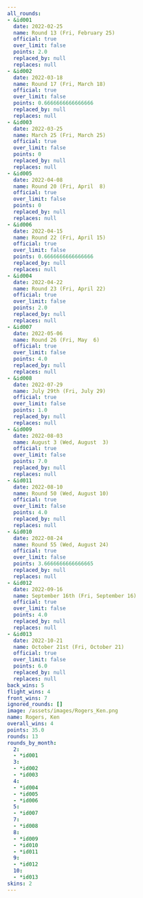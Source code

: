```yaml
---
all_rounds:
- &id001
  date: 2022-02-25
  name: Round 13 (Fri, February 25)
  official: true
  over_limit: false
  points: 2.0
  replaced_by: null
  replaces: null
- &id002
  date: 2022-03-18
  name: Round 17 (Fri, March 18)
  official: true
  over_limit: false
  points: 0.6666666666666666
  replaced_by: null
  replaces: null
- &id003
  date: 2022-03-25
  name: March 25 (Fri, March 25)
  official: true
  over_limit: false
  points: 0
  replaced_by: null
  replaces: null
- &id005
  date: 2022-04-08
  name: Round 20 (Fri, April  8)
  official: true
  over_limit: false
  points: 0
  replaced_by: null
  replaces: null
- &id006
  date: 2022-04-15
  name: Round 22 (Fri, April 15)
  official: true
  over_limit: false
  points: 0.6666666666666666
  replaced_by: null
  replaces: null
- &id004
  date: 2022-04-22
  name: Round 23 (Fri, April 22)
  official: true
  over_limit: false
  points: 2.0
  replaced_by: null
  replaces: null
- &id007
  date: 2022-05-06
  name: Round 26 (Fri, May  6)
  official: true
  over_limit: false
  points: 4.0
  replaced_by: null
  replaces: null
- &id008
  date: 2022-07-29
  name: July 29th (Fri, July 29)
  official: true
  over_limit: false
  points: 1.0
  replaced_by: null
  replaces: null
- &id009
  date: 2022-08-03
  name: August 3 (Wed, August  3)
  official: true
  over_limit: false
  points: 7.0
  replaced_by: null
  replaces: null
- &id011
  date: 2022-08-10
  name: Round 50 (Wed, August 10)
  official: true
  over_limit: false
  points: 4.0
  replaced_by: null
  replaces: null
- &id010
  date: 2022-08-24
  name: Round 55 (Wed, August 24)
  official: true
  over_limit: false
  points: 3.6666666666666665
  replaced_by: null
  replaces: null
- &id012
  date: 2022-09-16
  name: September 16th (Fri, September 16)
  official: true
  over_limit: false
  points: 4.0
  replaced_by: null
  replaces: null
- &id013
  date: 2022-10-21
  name: October 21st (Fri, October 21)
  official: true
  over_limit: false
  points: 6.0
  replaced_by: null
  replaces: null
back_wins: 5
flight_wins: 4
front_wins: 7
ignored_rounds: []
image: /assets/images/Rogers_Ken.png
name: Rogers, Ken
overall_wins: 4
points: 35.0
rounds: 13
rounds_by_month:
  2:
  - *id001
  3:
  - *id002
  - *id003
  4:
  - *id004
  - *id005
  - *id006
  5:
  - *id007
  7:
  - *id008
  8:
  - *id009
  - *id010
  - *id011
  9:
  - *id012
  10:
  - *id013
skins: 2
---
```

